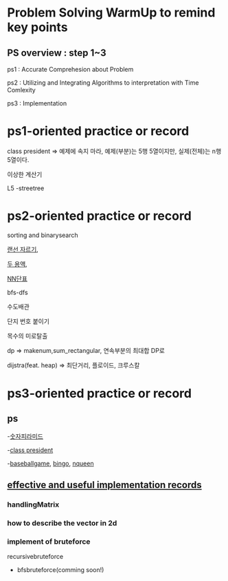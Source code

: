 # Problem Solving WarmUp to remind key points

## PS overview : step 1~3
ps1 : Accurate Comprehesion about Problem

ps2 : Utilizing and Integrating Algorithms to interpretation with Time Comlexity

ps3 : Implementation

# ps1-oriented practice or record
class president => 예제에 속지 마라, 예제(부분)는 5행 5열이지만, 실제(전체)는 n행 5열이다.

이상한 계산기

L5
-streetree


# ps2-oriented practice or record
sorting and binarysearch 

[랜선 자르기](https://github.com/devsacti/Algorithms-ProblemSolving/tree/main/ProblemSolving/PS-Pool/baekjoon/b1654), 

[두 용액](https://github.com/devsacti/Algorithms-ProblemSolving/tree/main/ProblemSolving/PS-Pool/baekjoon/b2470), 

[NN단표](https://github.com/devsacti/Algorithms-ProblemSolving/blob/main/Algorithms/python/algorithmjobs/L10/L10_07NNtable.py) 

bfs-dfs 

수도배관

단지 번호 붙이기

목수의 미로탈출

dp => makenum,sum_rectangular, 연속부분의 최대합 DP로

dijstra(feat. heap) => 최단거리, 플로이드, 크루스칼

# ps3-oriented practice or record
## ps

-[숫자피라미드](https://github.com/devsacti/Algorithms-ProblemSolving/blob/main/Algorithms/python/algorithmjobs/L2/)

-[class president](https://github.com/devsacti/Algorithms-ProblemSolving/blob/main/Algorithms/python/algorithmjobs/L3/L3_12classpriesident.py)

-[baseballgame](https://github.com/devsacti/Algorithms-ProblemSolving/blob/main/Algorithm/python/algorithmjobs/L4/L4_04baseballgame.py),
  [bingo](https://github.com/devsacti/Algorithms-ProblemSolving/blob/main/Algorithm/python/algorithmjobs/L4/L4_01bingo_refactoring.py),
  [nqueen](https://github.com/devsacti/Algorithms-ProblemSolving/blob/main/PSrecords_python/PS-Pool/baekjoon/b9663_refactoring.py)



## [effective and useful implementation records](https://github.com/devsacti/Algorithms-ProblemSolving/tree/main/PSrecords_python/PS-WarmUp/UsefulImplRecords)
### handlingMatrix

### how to describe the vector in 2d

### implement of bruteforce
recursivebruteforce
+ bfsbruteforce(comming soon!)

